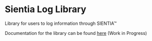 # Sientia Log Library
Library for users to log information through SIENTIA™ <br />

Documentation for the library can be found [here](https://aignosi.github.io/sientia-log-library/) (Work in Progress)
